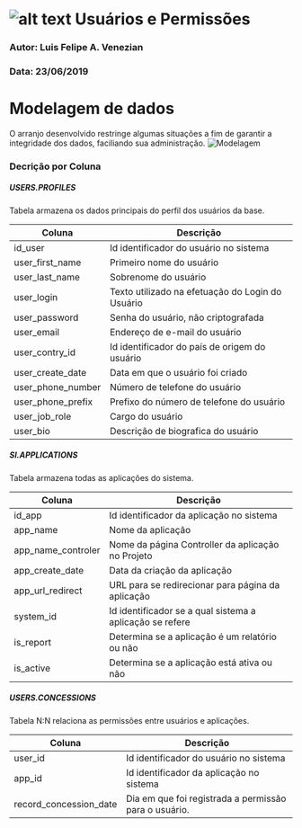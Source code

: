 # ![alt text](https://github.com/venezianluis/erp/blob/master/application/documentation/doc_img/logo/icon-hinode.png)  Usuários e Permissões

### Autor: Luis Felipe A. Venezian
### Data: 23/06/2019

# Modelagem de dados
O arranjo desenvolvido restringe algumas situações a fim de garantir a integridade dos dados,
faciliando sua administração.
![Modelagem](https://github.com/venezianluis/erp/blob/master/application/documentation/database/img/er_diagram_users_concessions.jpg)

### Decrição por Coluna 
##### USERS.PROFILES 
Tabela armazena os dados principais do perfil dos usuários da 
base.

Coluna      | Descrição
---------   | ------
id_user     | Id identificador do usuário no sistema
user_first_name | Primeiro nome do usuário
user_last_name | Sobrenome do usuário
user_login  | Texto utilizado na efetuação do Login do Usuário 
user_password | Senha do usuário, não criptografada
user_email | Endereço de e-mail do usuário
user_contry_id | Id identificador do país de origem do usuário
user_create_date | Data em que o usuário foi criado
user_phone_number | Número de telefone do usuário
user_phone_prefix | Prefixo do número de telefone do usuário
user_job_role | Cargo do usuário
user_bio | Descrição de biografica do usuário 

##### SI.APPLICATIONS 
Tabela armazena todas as aplicações do sistema.

Coluna      | Descrição
---------   | ------
id_app     | Id identificador da aplicação no sistema
app_name | Nome da aplicação
app_name_controler | Nome da página Controller da aplicação no Projeto
app_create_date | Data da criação da aplicação
app_url_redirect | URL para se redirecionar para página da aplicação
system_id | Id identificador se a qual sistema a aplicação se refere
is_report | Determina se a aplicação é um relatório ou não
is_active | Determina se a aplicação está ativa ou não

##### USERS.CONCESSIONS
Tabela N:N relaciona as permissões entre usuários e aplicações.

Coluna      | Descrição
---------   | ------
user_id     | Id identificador do usuário no sistema
app_id | Id identificador da aplicação no sistema
record_concession_date | Dia em que foi registrada a permissão para o usuário.
